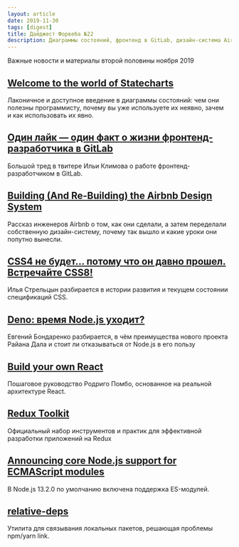 ```yaml
---
layout: article
date: 2019-11-30
tags: [digest]
title: Дайджест Форвеба №22
description: Диаграммы состояний, фронтенд в GitLab, дизайн-система Airbnb, состояние спецификаций CSS, Deno, Redux Toolkit, ES-модули в Node.js
---
```

<p class="paragraph--lead">Важные новости и материалы второй половины ноября 2019</p>

## [Welcome to&nbsp;the world of&nbsp;Statecharts](https://statecharts.github.io)

<p>Лаконичное и&nbsp;доступное введение в&nbsp;диаграммы состояний: чем они полезны программисту, почему вы&nbsp;уже используете их&nbsp;неявно, зачем и&nbsp;как использовать их&nbsp;явно.</p>

## [Один лайк&nbsp;&mdash; один факт о&nbsp;жизни фронтенд-разработчика в&nbsp;GitLab](https://twitter.com/xanf_ua/status/1194852796035731456)

<p>Большой тред в&nbsp;твитере Ильи Климова о&nbsp;работе фронтенд-разработчиком в&nbsp;GitLab.</p>

## [Building (And Re-Building) the Airbnb Design System](https://youtu.be/fHQ1WSx41CA)

<p>Рассказ инженеров Airbnb о&nbsp;том, как они сделали, а&nbsp;затем переделали собственную дизайн-систему, почему так вышло и&nbsp;какие уроки они попутно вынесли.</p>

## [CSS4 не&nbsp;будет&hellip; потому что он&nbsp;давно прошел. Встречайте CSS8!](https://css-live.ru/css/css4-ne-budet-potomu-chto-on-davno-proshel-vstrechajte-css8.html)

<p>Илья Стрельцын разбирается в&nbsp;истории развития и&nbsp;текущем состоянии спецификаций&nbsp;CSS.</p>

## [Deno: время Node.js уходит?](https://habr.com/ru/post/476972/)

<p>Евгений Бондаренко разбирается, в&nbsp;чём преимущества нового проекта Райана Дала и&nbsp;стоит&nbsp;ли отказываться от&nbsp;Node.js в&nbsp;его пользу</p>

## [Build your own React](https://pomb.us/build-your-own-react/)

<p>Пошаговое руководство Родриго Помбо, основанное на&nbsp;реальной архитектуре React.</p>

## [Redux Toolkit](https://redux-toolkit.js.org)

<p>Официальный набор инструментов и&nbsp;практик для эффективной разработки приложений на&nbsp;Redux</p>

## [Announcing core Node.js support for ECMAScript modules](https://medium.com/@nodejs/announcing-core-node-js-support-for-ecmascript-modules-c5d6dc29b663)

<p>В&nbsp;Node.js 13.2.0 по&nbsp;умолчанию включена поддержка ES-модулей.</p>

## [relative-deps](https://github.com/mweststrate/relative-deps)

<p>Утилита для связывания локальных пакетов, решающая проблемы npm/yarn link.</p>
